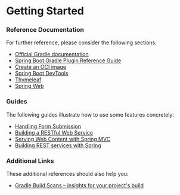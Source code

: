 # Getting Started

### Reference Documentation

For further reference, please consider the following sections:

-   [Official Gradle documentation](https://docs.gradle.org)
-   [Spring Boot Gradle Plugin Reference Guide](https://docs.spring.io/spring-boot/docs/2.6.3/gradle-plugin/reference/html/)
-   [Create an OCI image](https://docs.spring.io/spring-boot/docs/2.6.3/gradle-plugin/reference/html/#build-image)
-   [Spring Boot DevTools](https://docs.spring.io/spring-boot/docs/2.6.3/reference/htmlsingle/#using-boot-devtools)
-   [Thymeleaf](https://docs.spring.io/spring-boot/docs/2.6.3/reference/htmlsingle/#boot-features-spring-mvc-template-engines)
-   [Spring Web](https://docs.spring.io/spring-boot/docs/2.6.3/reference/htmlsingle/#boot-features-developing-web-applications)

### Guides

The following guides illustrate how to use some features concretely:

-   [Handling Form Submission](https://spring.io/guides/gs/handling-form-submission/)
-   [Building a RESTful Web Service](https://spring.io/guides/gs/rest-service/)
-   [Serving Web Content with Spring MVC](https://spring.io/guides/gs/serving-web-content/)
-   [Building REST services with Spring](https://spring.io/guides/tutorials/bookmarks/)

### Additional Links

These additional references should also help you:

-   [Gradle Build Scans – insights for your project's build](https://scans.gradle.com#gradle)
